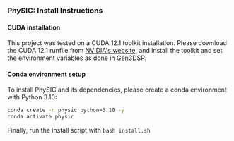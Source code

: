### PhySIC: Install Instructions

#### CUDA installation
This project was tested on a CUDA 12.1 toolkit installation. Please download the CUDA 12.1 runfile from [NVIDIA's website](https://developer.nvidia.com/cuda-12-1-0-download-archive), and install the toolkit and set the environment variables as done in [Gen3DSR](https://github.com/AndreeaDogaru/Gen3DSR/blob/main/INSTALL.md).

#### Conda environment setup
To install PhySIC and its dependencies, please create a conda environment with Python 3.10:
```sh
conda create -n physic python=3.10 -y
conda activate physic
```

Finally, run the install script with `bash install.sh`